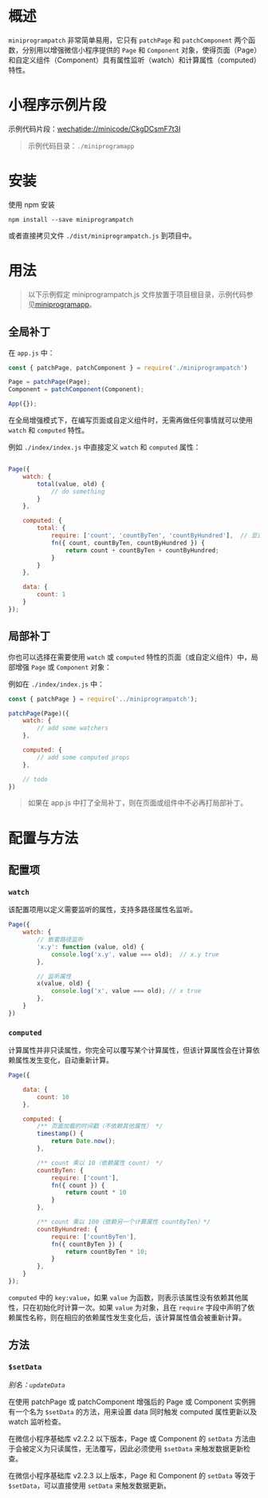 # 概述

`miniprogrampatch` 非常简单易用，它只有 `patchPage` 和 `patchComponent` 两个函数，分别用以增强微信小程序提供的 `Page` 和 `Component` 对象，使得页面（Page）和自定义组件（Component）具有属性监听（watch）和计算属性（computed）特性。

# 小程序示例片段

示例代码片段：[wechatide://minicode/CkgDCsmF7t3I](wechatide://minicode/CkgDCsmF7t3I)

> 示例代码目录：`./miniprogramapp`

# 安装

使用 npm 安装

```
npm install --save miniprogrampatch
```

或者直接拷贝文件 `./dist/miniprogrampatch.js` 到项目中。

# 用法

> 以下示例假定 miniprogrampatch.js 文件放置于项目根目录，示例代码参见[miniprogramapp](wechatide://minicode/CkgDCsmF7t3I)。

## 全局补丁

在 `app.js` 中：

```js
const { patchPage, patchComponent } = require('./miniprogrampatch')

Page = patchPage(Page);
Component = patchComponent(Component);

App({});
```

在全局增强模式下，在编写页面或自定义组件时，无需再做任何事情就可以使用 `watch` 和 `computed` 特性。

例如 `./index/index.js` 中直接定义 `watch` 和 `computed` 属性：

```js

Page({
    watch: {
        total(value, old) {
            // do something
        }
    },

    computed: {
        total: {
            require: ['count', 'countByTen', 'countByHundred'],  // 显式指定依赖属性
            fn({ count, countByTen, countByHundred }) {
                return count + countByTen + countByHundred;
            }
        }
    },

    data: {
        count: 1
    }
});

```

## 局部补丁

你也可以选择在需要使用 `watch` 或 `computed` 特性的页面（或自定义组件）中，局部增强 `Page` 或 `Component` 对象：

例如在 `./index/index.js` 中：

```js
const { patchPage } = require('../miniprogrampatch');

patchPage(Page)({
    watch: {
        // add some watchers
    },

    computed: {
        // add some computed props
    },

    // todo
})
```

> 如果在 app.js 中打了全局补丁，则在页面或组件中不必再打局部补丁。

# 配置与方法

## 配置项

### `watch`

该配置项用以定义需要监听的属性，支持多路径属性名监听。

```js
Page({
    watch: {
        // 嵌套路径监听
        'x.y': function (value, old) {
            console.log('x.y', value === old);  // x.y true
        },

        // 监听属性
        x(value, old) {
            console.log('x', value === old); // x true
        },
    }
})
```

### `computed`

计算属性并非只读属性，你完全可以覆写某个计算属性，但该计算属性会在计算依赖属性发生变化，自动重新计算。

```js
Page({

    data: {
        count: 10
    },

    computed: {
        /** 页面加载的时间戳（不依赖其他属性） */
        timestamp() {
            return Date.now();
        },

        /** count 乘以 10（依赖属性 count） */
        countByTen: {
            require: ['count'],
            fn({ count }) {
                return count * 10
            }
        },

        /** count 乘以 100（依赖另一个计算属性 countByTen）*/
        countByHundred: {
            require: ['countByTen'],
            fn({ countByTen }) {
                return countByTen * 10;
            }
        },
    }
});
```

`computed` 中的 `key:value`，如果 `value` 为函数，则表示该属性没有依赖其他属性，只在初始化时计算一次。如果 `value` 为对象，且在 `require` 字段中声明了依赖属性名称，则在相应的依赖属性发生变化后，该计算属性值会被重新计算。

## 方法

### `$setData` 

*别名：`updateData`*

在使用 patchPage 或 patchComponent 增强后的 Page 或 Component 实例拥有一个名为 `$setData` 的方法，用来设置 data 同时触发 computed 属性更新以及 watch 监听检查。

在微信小程序基础库 v2.2.2 以下版本，Page 或 Component 的 `setData` 方法由于会被定义为只读属性，无法覆写，因此必须使用 `$setData` 来触发数据更新检查。

在微信小程序基础库 v2.2.3 以上版本，Page 和 Component 的 `setData` 等效于 `$setData`，可以直接使用 `setData` 来触发数据更新。